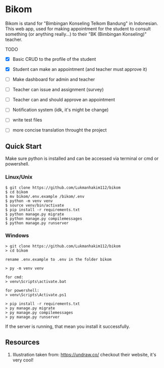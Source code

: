 # Bikom

Bikom is stand for "Bimbingan Konseling Telkom Bandung" in Indonesian. This web app, used for making appointment for the student
to consult something (or anything really...) to their "BK (Bimbingan Konseling)" teacher. 

TODO
- [x] Basic CRUD to the profile of the student
- [x] Student can make an appointment (and teacher must approve it)
- [ ] Make dashboard for admin and teacher
- [ ] Teacher can issue and assignment (survey)
- [ ] Teacher can and should approve an appointment
- [ ] Notification system (idk, it's might be change)

- [ ] write test files
- [ ] more concise translation throught the project

## Quick Start

Make sure python is installed and can be accessed via terminal or cmd or powershell.

### Linux/Unix
```console
$ git clone https://github.com/Lukmanhakim112/bikom
$ cd bikom
$ mv bikom/.env.example /bikom/.env
$ python -m venv venv
$ source venv/bin/activate
$ pip install -r requirements.txt
$ python manage.py migrate
$ python manage.py compilemessages
$ python manage.py runserver
```

### Windows
```console
> git clone https://github.com/Lukmanhakim112/bikom
> cd bikom

rename .env.example to .env in the folder bikom 

> py -m venv venv

for cmd:
> venv\Scripts\activate.bat

for powershell:
> venv\Scripts\Activate.ps1

> pip install -r requirements.txt
> py manage.py migrate
> py manage.py compilemessages
> py manage.py runserver
```
If the server is running, that mean you install it successfully.

## Resources

1. Illustration taken from: https://undraw.co/ checkout their website, it's very cool!

